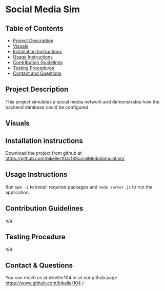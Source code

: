 # Social Media Sim

## Table of Contents
- [Project Description](##project_description)
- [Visuals](##visuals)
- [Installation Instructions](##installation_instructions)
- [Usage Instructions](##usage_instructions)
- [Contribution Guidelines](##contribution_guidelines)
- [Testing Procedures](##testing_procedures)
- [Contact and Questions](##contact_and_questions)



## Project Description

This project simulates a social media network and demonstrates how the backend database could be configured.

## Visuals


## Installation instructions
Download the project from github at https://github.com/bikeller104/18SocialMediaSimulation/


## Usage Instructions
Run ```npm -i``` to install required packages and ```node server.js``` to run the application.

## Contribution Guidelines
n/a

## Testing Procedure
 n/a

## Contact & Questions

You can reach us at bikeller104 or
at our github page https://www.github.com/bikeller104	/

